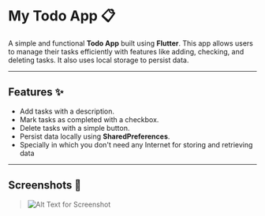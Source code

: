 # My Todo App 📋

A simple and functional **Todo App** built using **Flutter**. This app allows users to manage their tasks efficiently with features like adding, checking, and deleting tasks. It also uses local storage to persist data.

---

## Features ✨
- Add tasks with a description.
- Mark tasks as completed with a checkbox.
- Delete tasks with a simple button.
- Persist data locally using **SharedPreferences**.
- Specially in which you don't need any Internet for storing and retrieving data

---

## Screenshots 📱
> ![Alt Text for Screenshot](./images/screenshot.png)


